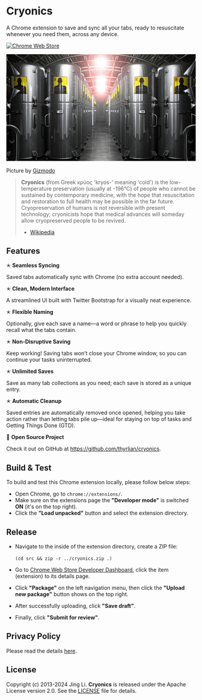# Cryonics

A Chrome extension to save and sync all your tabs, ready to resuscitate whenever you need them, across any device.

[![Chrome Web Store](https://img.shields.io/badge/Chrome%20Web%20Store-Download-brightgreen.svg)](https://chrome.google.com/webstore/detail/cryonics/hkombacagedhkddahffppknpaiocgeap)

<img src="https://github.com/thyrlian/cryonics/blob/master/assets/Cryonics.jpg">

Picture by [Gizmodo](http://io9.gizmodo.com/5977640/23-year-old-kim-suozzi-undergoes-cryonic-preservation-after-successful-fundraising-campaign)

> **Cryonics** (from Greek κρύος 'kryos-' meaning 'cold') is the low-temperature preservation (usually at -196°C) of people who cannot be sustained by contemporary medicine, with the hope that resuscitation and restoration to full health may be possible in the far future. Cryopreservation of humans is not reversible with present technology; cryonicists hope that medical advances will someday allow cryopreserved people to be revived.
> - [Wikipedia](https://en.wikipedia.org/wiki/Cryonics)

## Features

✭ **Seamless Syncing**

Saved tabs automatically sync with Chrome (no extra account needed).

✭ **Clean, Modern Interface**

A streamlined UI built with Twitter Bootstrap for a visually neat experience.

✭ **Flexible Naming**

Optionally, give each save a name—a word or phrase to help you quickly recall what the tabs contain.

✭ **Non-Disruptive Saving**

Keep working!  Saving tabs won’t close your Chrome window, so you can continue your tasks uninterrupted.

✭ **Unlimited Saves**

Save as many tab collections as you need; each save is stored as a unique entry.

✭ **Automatic Cleanup**

Saved entries are automatically removed once opened, helping you take action rather than letting tabs pile up—ideal for staying on top of tasks and Getting Things Done (GTD).

🌱 **Open Source Project**

Check it out on GitHub at https://github.com/thyrlian/cryonics.

## Build & Test

To build and test this Chrome extension locally, please follow below steps:

* Open Chrome, go to `chrome://extensions/`.
* Make sure on the extensions page the **"Developer mode"** is switched **ON** (it's on the top right).
* Click the **"Load unpacked"** button and select the extension directory.

## Release

* Navigate to the inside of the extension directory, create a ZIP file:

  `(cd src && zip -r ../cryonics.zip .)`
* Go to [Chrome Web Store Developer Dashboard](https://chrome.google.com/webstore/developer/dashboard), click the item (extension) to its details page.
* Click **"Package"** on the left navigation menu, then click the **"Upload new package"** button shows on the top right.
* After successfully uploading, click **"Save draft"**.
* Finally, click **"Submit for review"**.

## Privacy Policy

Please read the details [here](https://github.com/thyrlian/cryonics/blob/master/PRIVACY_POLICY.md).

## License

Copyright (c) 2013-2024 Jing Li. **Cryonics** is released under the Apache License version 2.0. See the [LICENSE](https://github.com/thyrlian/cryonics/blob/master/LICENSE) file for details.
